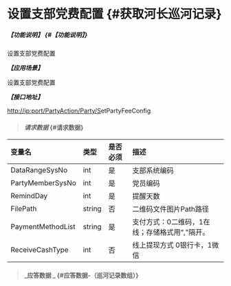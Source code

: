 # 设置支部党费配置 {#获取河长巡河记录}

##### _【功能说明】_ {#【功能说明】}

设置支部党费配置

_**【应用场景】**_

设置支部党费配置

_**【接口地址】**_

[http://ip:port/PartyAction/Party/S](http://ip:port/HMQuery/PatrolRiver/GetPatrolRivers)etPartyFeeConfig

> #### _请求数据_ {#请求数据}

| 变量名 | 类型 | 是否必须 | 描述 |
| :--- | :--- | :--- | :--- |
| DataRangeSysNo | int | 是 | 支部系统编码 |
| PartyMemberSysNo | int | 是 | 党员编码 |
| RemindDay | int | 是 | 提醒天数 |
| FilePath | string | 否 | 二维码文件图片Path路径 |
| PaymentMethodList | string | 是 | 支付方式：0二维码，1在线；存储格式用“,"隔开。 |
| ReceiveCashType| int | 否 | 线上提现方式 0银行卡，1微信 |



> #### _应答数据 _ {#应答数据-（巡河记录数组）}



